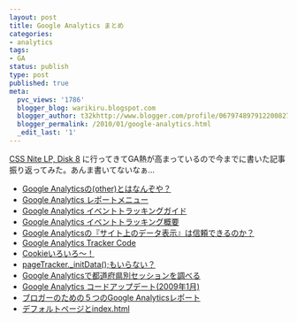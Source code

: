 ```yaml
---
layout: post
title: Google Analytics まとめ
categories:
- analytics
tags:
- GA
status: publish
type: post
published: true
meta:
  pvc_views: '1786'
  blogger_blog: warikiru.blogspot.com
  blogger_author: t32khttp://www.blogger.com/profile/06797489791220082722noreply@blogger.com
  blogger_permalink: /2010/01/google-analytics.html
  _edit_last: '1'
---
```

<a href="http://lp8.cssnite.jp/">CSS Nite LP, Disk 8</a> に行ってきてGA熱が高まっているので今までに書いた記事振り返ってみた。あんま書いてないなぁ...<br /><ul><li><a href="http://warikiru.blogspot.com/2009/11/google-analytics-other-entry.html">Google Analyticsの(other)とはなんぞや？</a>&nbsp;</li><li><a href="http://warikiru.blogspot.com/2009/10/google-analytics-report-menu.html">Google Analytics レポートメニュー</a>&nbsp;</li><li><a href="http://warikiru.blogspot.com/2009/09/event-tracking-guide.html">Google Analytics イベントトラッキングガイド</a>&nbsp;</li><li><a href="http://warikiru.blogspot.com/2009/09/event-tracking-overview.html">Google Analytics イベントトラッキング概要</a> &nbsp;</li><li><a href="http://warikiru.blogspot.com/2009/07/google-analytics-site-overlay.html">Google Analyticsの『サイト上のデータ表示』は信頼できるのか？</a>&nbsp;</li><li><a href="http://warikiru.blogspot.com/2009/06/google-analytic-tracker-code.html">Google Analytics Tracker Code</a>&nbsp;</li><li><a href="http://warikiru.blogspot.com/2009/06/cookies-set-by-google-analytics.html">Cookieいろいろ〜！</a>&nbsp;</li><li><a href="http://warikiru.blogspot.com/2009/05/pagetracker-initdata.html">pageTracker._initData();もいらない？</a>&nbsp;</li><li><a href="http://warikiru.blogspot.com/2009/03/region-custom-reporting.html">Google Analyticsで都道府県別セッションを調べる</a>&nbsp;</li><li><a href="http://warikiru.blogspot.com/2009/01/update-google-analytics-code.html">Google Analytics コードアップデート(2009年1月)</a>&nbsp;</li><li><a href="http://warikiru.blogspot.com/2009/01/top-5-google-analytics-reports-for.html">ブロガーのための５つのGoogle Analyticsレポート</a>&nbsp;</li><li><a href="http://warikiru.blogspot.com/2008/11/ga-indexhtml.html">デフォルトページとindex.html</a><br /></li></ul>
